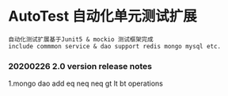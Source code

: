 # AutoTest 自动化单元测试扩展
    自动化测试扩展基于Junit5 & mockio 测试框架完成
    include commmon service & dao support redis mongo mysql etc.

### 20200226 2.0 version release notes
1.mongo dao  add eq neq neq gt lt bt operations

